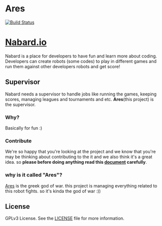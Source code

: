 # Ares
[![Build Status](https://travis-ci.org/nabardio/Ares.svg?branch=master)](https://travis-ci.org/nabardio/Ares)

# [Nabard.io](https://nabard.io)
Nabard is a place for developers to have fun and learn more about coding. 
Developers can create robots (some codes) to play in different games and run them against other developers robots and get score!

## Supervisor
Nabard needs a supervisor to handle jobs like running the games, keeping 
scores, managing leagues and tournaments and etc. **Ares**(this project) is 
the supervisor.

### Why?
Basically for fun :)

### Contribute
We're so happy that you're looking at the project and we know that you're 
may be thinking about contributing to the it and we also think it's a great 
idea. so **please before doing anything read this [document](CONTRIBUTING.md) 
carefully**.

### why is it called "Ares"?
[Ares](https://en.wikipedia.org/wiki/Ares) is the greek god of war. this 
project is managing everything related to this robot fights. so it's kinda the 
god of war :))

## License
GPLv3 License. See the [LICENSE](LICENSE) file for more information.
